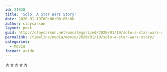 ```yaml
---
id: 21028
title: 'Solo: A Star Wars Story'
date: 2020-01-19T00:00:00-06:00
author: claycarson
layout: post
guid: http://claycarson.net/uncategorized/2020/01/19/solo-a-star-wars-story/
permalink: /timeline/media/movie/2020/01/19/solo-a-star-wars-story/
categories:
  - Movie
format: aside
---
```

<div class="media-details"></div>

<div class="media-creator"></div>

<div class="media-rating">☆☆☆☆☆</div>